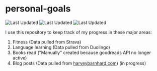 # personal-goals
![Last Updated](https://img.shields.io/date/1614044769?color=FC4C02&label=Fitness%20Updated&logo=strava)
![Last Updated](https://img.shields.io/date/1614044769?color=7ac70c&label=Language%20Updated&logo=duolingo)
![Last Updated](https://img.shields.io/date/1614044769?color=e9e5cd&label=Books%20Updated&logo=goodreads)

I use this repository to keep track of my progress in these major areas:

1. Fitness (Data pulled from Strava)
2. Language learning (Data pulled from Duolingo)
3. Books read ("Manually" created because goodreads API no longer active)
4. Blog posts (Data pulled from [harveybarnhard.com](https://harveybarnhard.com)) (in progress)
